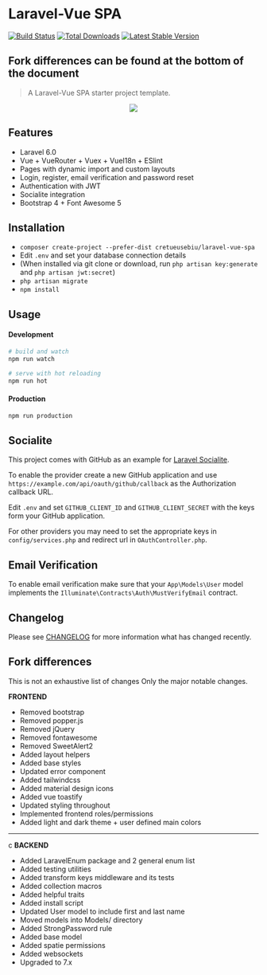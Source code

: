 # Laravel-Vue SPA 

<a href="https://travis-ci.org/cretueusebiu/laravel-vue-spa"><img src="https://travis-ci.org/cretueusebiu/laravel-vue-spa.svg?branch=master" alt="Build Status"></a>
<a href="https://packagist.org/packages/cretueusebiu/laravel-vue-spa"><img src="https://poser.pugx.org/cretueusebiu/laravel-vue-spa/d/total.svg" alt="Total Downloads"></a>
<a href="https://packagist.org/packages/cretueusebiu/laravel-vue-spa"><img src="https://poser.pugx.org/cretueusebiu/laravel-vue-spa/v/stable.svg" alt="Latest Stable Version"></a>

## Fork differences can be found at the bottom of the document
> A Laravel-Vue SPA starter project template.

<p align="center">
<img src="https://i.imgur.com/NHFTsGt.png">
</p>

## Features

- Laravel 6.0
- Vue + VueRouter + Vuex + VueI18n + ESlint
- Pages with dynamic import and custom layouts
- Login, register, email verification and password reset
- Authentication with JWT
- Socialite integration
- Bootstrap 4 + Font Awesome 5

## Installation

- `composer create-project --prefer-dist cretueusebiu/laravel-vue-spa`
- Edit `.env` and set your database connection details
- (When installed via git clone or download, run `php artisan key:generate` and `php artisan jwt:secret`)
- `php artisan migrate`
- `npm install`

## Usage

#### Development

```bash
# build and watch
npm run watch

# serve with hot reloading
npm run hot
```

#### Production

```bash
npm run production
```

## Socialite

This project comes with GitHub as an example for [Laravel Socialite](https://laravel.com/docs/5.8/socialite).

To enable the provider create a new GitHub application and use `https://example.com/api/oauth/github/callback` as the Authorization callback URL.

Edit `.env` and set `GITHUB_CLIENT_ID` and `GITHUB_CLIENT_SECRET` with the keys form your GitHub application.

For other providers you may need to set the appropriate keys in `config/services.php` and redirect url in `OAuthController.php`.

## Email Verification

To enable email verification make sure that your `App\Models\User` model implements the `Illuminate\Contracts\Auth\MustVerifyEmail` contract.

## Changelog

Please see [CHANGELOG](CHANGELOG.md) for more information what has changed recently.

## Fork differences

This is not an exhaustive list of changes
Only the major notable changes.

**FRONTEND**
 - Removed bootstrap
 - Removed popper.js
 - Removed jQuery
 - Removed fontawesome
 - Removed SweetAlert2
 - Added layout helpers
 - Added base styles
 - Updated error component
 - Added tailwindcss
 - Added material design icons
 - Added vue toastify
 - Updated styling throughout
 - Implemented frontend roles/permissions
 - Added light and dark theme + user defined main colors

***
c
**BACKEND**
- Added LaravelEnum package and 2 general enum list
- Added testing utilities
- Added transform keys middleware and its tests
- Added collection macros
- Added helpful traits
- Added install script
- Updated User model to include first and last name
- Moved models into Models/ directory
- Added StrongPassword rule
- Added base model
- Added spatie permissions
- Added websockets
- Upgraded to 7.x

